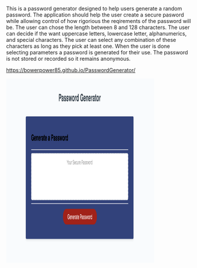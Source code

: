 This is a password generator designed to help users generate a random password. The application should help the user create a secure pasword while allowing control of how rigorious the reqirements of the password will be. The user can chose the length between 8 and 128 characters. The user can decide if the want uppercase letters, lowercase letter, alphanumerics, and special characters. The user can select any combination of these characters as long as they pick at least one. When the user is done selecting parameters a password is generated for their use. The password is not stored or recorded so it remains anonymous. 

https://bowerpower85.github.io/PasswordGenerator/

<img src="Assets/PasswordGen.png" width="400px" height="500px">
